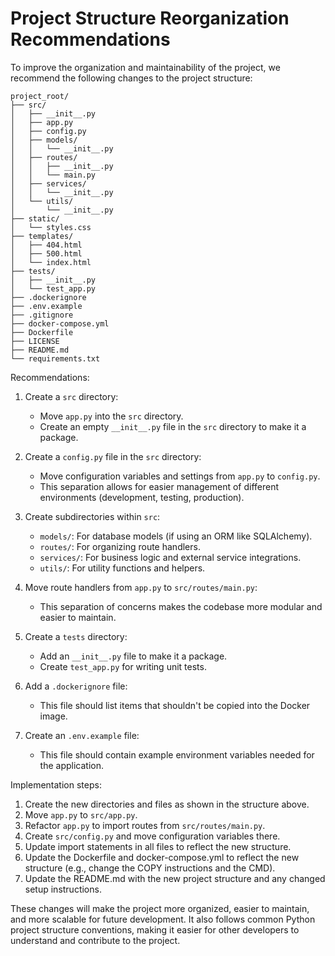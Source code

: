 # Project Structure Reorganization Recommendations

To improve the organization and maintainability of the project, we recommend the following changes to the project structure:

```
project_root/
├── src/
│   ├── __init__.py
│   ├── app.py
│   ├── config.py
│   ├── models/
│   │   └── __init__.py
│   ├── routes/
│   │   ├── __init__.py
│   │   └── main.py
│   ├── services/
│   │   └── __init__.py
│   └── utils/
│       └── __init__.py
├── static/
│   └── styles.css
├── templates/
│   ├── 404.html
│   ├── 500.html
│   └── index.html
├── tests/
│   ├── __init__.py
│   └── test_app.py
├── .dockerignore
├── .env.example
├── .gitignore
├── docker-compose.yml
├── Dockerfile
├── LICENSE
├── README.md
└── requirements.txt
```

Recommendations:

1. Create a `src` directory:
   - Move `app.py` into the `src` directory.
   - Create an empty `__init__.py` file in the `src` directory to make it a package.

2. Create a `config.py` file in the `src` directory:
   - Move configuration variables and settings from `app.py` to `config.py`.
   - This separation allows for easier management of different environments (development, testing, production).

3. Create subdirectories within `src`:
   - `models/`: For database models (if using an ORM like SQLAlchemy).
   - `routes/`: For organizing route handlers.
   - `services/`: For business logic and external service integrations.
   - `utils/`: For utility functions and helpers.

4. Move route handlers from `app.py` to `src/routes/main.py`:
   - This separation of concerns makes the codebase more modular and easier to maintain.

5. Create a `tests` directory:
   - Add an `__init__.py` file to make it a package.
   - Create `test_app.py` for writing unit tests.

6. Add a `.dockerignore` file:
   - This file should list items that shouldn't be copied into the Docker image.

7. Create an `.env.example` file:
   - This file should contain example environment variables needed for the application.

Implementation steps:

1. Create the new directories and files as shown in the structure above.
2. Move `app.py` to `src/app.py`.
3. Refactor `app.py` to import routes from `src/routes/main.py`.
4. Create `src/config.py` and move configuration variables there.
5. Update import statements in all files to reflect the new structure.
6. Update the Dockerfile and docker-compose.yml to reflect the new structure (e.g., change the COPY instructions and the CMD).
7. Update the README.md with the new project structure and any changed setup instructions.

These changes will make the project more organized, easier to maintain, and more scalable for future development. It also follows common Python project structure conventions, making it easier for other developers to understand and contribute to the project.